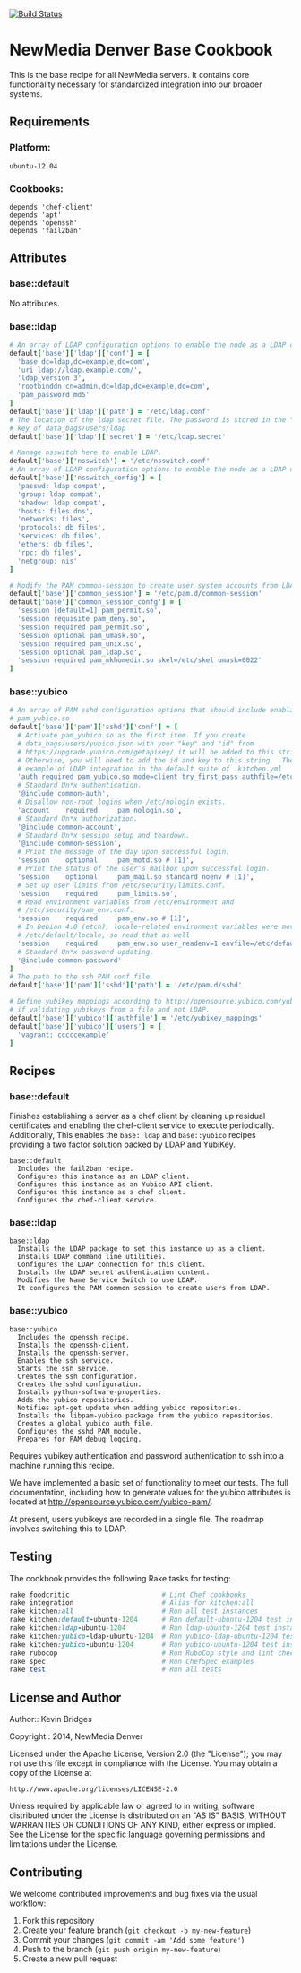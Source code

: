 [![Build Status](https://magnum.travis-ci.com/newmediadenver/nmd-base.svg?token=xqpRxzbZzgHp6Va3MXGL&branch=master)](https://magnum.travis-ci.com/newmediadenver/nmd-base)

NewMedia Denver Base Cookbook
=================

This is the base recipe for all NewMedia servers. It contains core functionality
necessary for standardized integration into our broader systems.

Requirements
------------

### Platform:

`ubuntu-12.04`

### Cookbooks:

```
depends 'chef-client'
depends 'apt'
depends 'openssh'
depends 'fail2ban'
```

Attributes
----------

### base::default

No attributes.

### base::ldap

````ruby
# An array of LDAP configuration options to enable the node as a LDAP client.
default['base']['ldap']['conf'] = [
  'base dc=ldap,dc=example,dc=com',
  'uri ldap://ldap.example.com/',
  'ldap_version 3',
  'rootbinddn cn=admin,dc=ldap,dc=example,dc=com',
  'pam_password md5'
]
default['base']['ldap']['path'] = '/etc/ldap.conf'
# The location of the ldap secret file. The password is stored in the "secret"
# key of data_bags/users/ldap
default['base']['ldap']['secret'] = '/etc/ldap.secret'

# Manage nsswitch here to enable LDAP.
default['base']['nsswitch'] = '/etc/nsswitch.conf'
# An array of LDAP configuration options to enable the node as a LDAP client.
default['base']['nsswitch_config'] = [
  'passwd: ldap compat',
  'group: ldap compat',
  'shadow: ldap compat',
  'hosts: files dns',
  'networks: files',
  'protocols: db files',
  'services: db files',
  'ethers: db files',
  'rpc: db files',
  'netgroup: nis'
]

# Modify the PAM common-session to create user system accounts from LDAP data.
default['base']['common_session'] = '/etc/pam.d/common-session'
default['base']['common_session_confg'] = [
  'session [default=1] pam_permit.so',
  'session requisite pam_deny.so',
  'session required pam_permit.so',
  'session optional pam_umask.so',
  'session required pam_unix.so',
  'session optional pam_ldap.so',
  'session required pam_mkhomedir.so skel=/etc/skel umask=0022'
]
````

### base::yubico

````ruby
# An array of PAM sshd configuration options that should include enabling
# pam_yubico.so
default['base']['pam']['sshd']['conf'] = [
  # Activate pam_yubico.so as the first item. If you create
  # data_bags/users/yubico.json with your "key" and "id" from
  # https://upgrade.yubico.com/getapikey/ it will be added to this string.
  # Otherwise, you will need to add the id and key to this string.  There is an
  # example of LDAP integration in the default suite of .kitchen.yml
  'auth required pam_yubico.so mode=client try_first_pass authfile=/etc/yubikey_mappings debug',
  # Standard Un*x authentication.
  '@include common-auth',
  # Disallow non-root logins when /etc/nologin exists.
  'account    required     pam_nologin.so',
  # Standard Un*x authorization.
  '@include common-account',
  # Standard Un*x session setup and teardown.
  '@include common-session',
  # Print the message of the day upon successful login.
  'session    optional     pam_motd.so # [1]',
  # Print the status of the user's mailbox upon successful login.
  'session    optional     pam_mail.so standard noenv # [1]',
  # Set up user limits from /etc/security/limits.conf.
  'session    required     pam_limits.so',
  # Read environment variables from /etc/environment and
  # /etc/security/pam_env.conf.
  'session    required     pam_env.so # [1]',
  # In Debian 4.0 (etch), locale-related environment variables were moved to
  # /etc/default/locale, so read that as well
  'session    required     pam_env.so user_readenv=1 envfile=/etc/default/locale',
  # Standard Un*x password updating.
  '@include common-password'
]
# The path to the ssh PAM conf file.
default['base']['pam']['sshd']['path'] = '/etc/pam.d/sshd'

# Define yubikey mappings according to http://opensource.yubico.com/yubico-pam/
# if validating yubikeys from a file and not LDAP.
default['base']['yubico']['authfile'] = '/etc/yubikey_mappings'
default['base']['yubico']['users'] = [
  'vagrant: cccccexample'
]

````

Recipes
-------

### base::default

Finishes establishing a server as a chef client by cleaning up residual
certificates and enabling the chef-client service to execute periodically.
Additionally, This enables the `base::ldap` and `base::yubico` recipes
providing a two factor solution backed by LDAP and YubiKey.

````
base::default
  Includes the fail2ban recipe.
  Configures this instance as an LDAP client.
  Configures this instance as an Yubico API client.
  Configures this instance as a chef client.
  Configures the chef-client service.
````

### base::ldap

````
base::ldap
  Installs the LDAP package to set this instance up as a client.
  Installs LDAP command line utilities.
  Configures the LDAP connection for this client.
  Installs the LDAP secret authentication content.
  Modifies the Name Service Switch to use LDAP.
  It configures the PAM common session to create users from LDAP.
````

### base::yubico

````
base::yubico
  Includes the openssh recipe.
  Installs the openssh-client.
  Installs the openssh-server.
  Enables the ssh service.
  Starts the ssh service.
  Creates the ssh configuration.
  Creates the sshd configuration.
  Installs python-software-properties.
  Adds the yubico repositories.
  Notifies apt-get update when adding yubico repositories.
  Installs the libpam-yubico package from the yubico repositories.
  Creates a global yubico auth file.
  Configures the sshd PAM module.
  Prepares for PAM debug logging.
````

Requires yubikey authentication and password authentication to ssh into a
machine running this recipe.

We have implemented a basic set of functionality to meet our tests. The full
documentation, including how to generate values for the yubico attributes is
located at http://opensource.yubico.com/yubico-pam/.

At present, users yubikeys are recorded in a single file. The roadmap involves
switching this to LDAP.

Testing
-------

The cookbook provides the following Rake tasks for testing:

````ruby
rake foodcritic                       # Lint Chef cookbooks
rake integration                      # Alias for kitchen:all
rake kitchen:all                      # Run all test instances
rake kitchen:default-ubuntu-1204      # Run default-ubuntu-1204 test instance
rake kitchen:ldap-ubuntu-1204         # Run ldap-ubuntu-1204 test instance
rake kitchen:yubico-ldap-ubuntu-1204  # Run yubico-ldap-ubuntu-1204 test instance
rake kitchen:yubico-ubuntu-1204       # Run yubico-ubuntu-1204 test instance
rake rubocop                          # Run RuboCop style and lint checks
rake spec                             # Run ChefSpec examples
rake test                             # Run all tests
````

License and Author
------------------

Author:: Kevin Bridges

Copyright:: 2014, NewMedia Denver

Licensed under the Apache License, Version 2.0 (the "License");
you may not use this file except in compliance with the License.
You may obtain a copy of the License at

    http://www.apache.org/licenses/LICENSE-2.0

Unless required by applicable law or agreed to in writing, software
distributed under the License is distributed on an "AS IS" BASIS,
WITHOUT WARRANTIES OR CONDITIONS OF ANY KIND, either express or implied.
See the License for the specific language governing permissions and
limitations under the License.

Contributing
------------

We welcome contributed improvements and bug fixes via the usual workflow:

1. Fork this repository
2. Create your feature branch (`git checkout -b my-new-feature`)
3. Commit your changes (`git commit -am 'Add some feature'`)
4. Push to the branch (`git push origin my-new-feature`)
5. Create a new pull request
